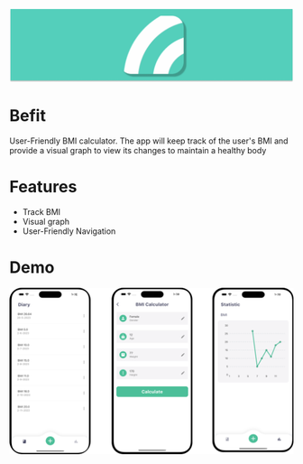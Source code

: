 <p align="center">
    <img width="1200" src="https://github.com/RyamAlmalki/Befit/blob/master/befit_banner.png" alt="Material Bread logo">
</p>


<h1 align="left">Befit</h1>
<p>User-Friendly BMI calculator. The app will keep track of the user's BMI and provide a visual graph to view its changes to maintain a healthy body</p>

<h1 align="left">Features</h1>
<ul>
  <li>Track BMI</li>
  <li>Visual graph</li>
  <li>User-Friendly Navigation</li>
</ul>


<h1 align="left">Demo</h1>

<p align="center">
    <img width="800" src="https://github.com/RyamAlmalki/Befit/blob/master/befit_demo.png?raw=true" alt="Material Bread logo">
</p>

